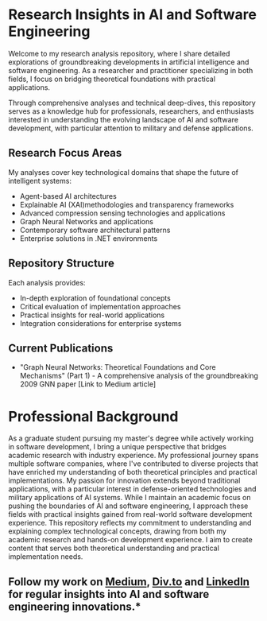 # Research Insights in AI and Software Engineering

Welcome to my research analysis repository, where I share detailed explorations of groundbreaking developments in artificial intelligence and software engineering. As a researcher and practitioner specializing in both fields, I focus on bridging theoretical foundations with practical applications.

Through comprehensive analyses and technical deep-dives, this repository serves as a knowledge hub for professionals, researchers, and enthusiasts interested in understanding the evolving landscape of AI and software development, with particular attention to military and defense applications.

## Research Focus Areas

My analyses cover key technological domains that shape the future of intelligent systems:

- Agent-based AI architectures
- Explainable AI (XAI)methodologies and transparency frameworks
- Advanced compression sensing technologies and applications
- Graph Neural Networks and applications
- Contemporary software architectural patterns
- Enterprise solutions in .NET environments

## Repository Structure

Each analysis provides:
- In-depth exploration of foundational concepts
- Critical evaluation of implementation approaches
- Practical insights for real-world applications
- Integration considerations for enterprise systems

## Current Publications

- "Graph Neural Networks: Theoretical Foundations and Core Mechanisms" (Part 1) - A comprehensive analysis of the groundbreaking 2009 GNN paper [Link to Medium article]


# Professional Background

As a graduate student pursuing my master's degree while actively working in software development, I bring a unique perspective that bridges academic research with industry experience. My professional journey spans multiple software companies, where I've contributed to diverse projects that have enriched my understanding of both theoretical principles and practical implementations.
My passion for innovation extends beyond traditional applications, with a particular interest in defense-oriented technologies and military applications of AI systems. While I maintain an academic focus on pushing the boundaries of AI and software engineering, I approach these fields with practical insights gained from real-world software development experience.
This repository reflects my commitment to understanding and explaining complex technological concepts, drawing from both my academic research and hands-on development experience. I aim to create content that serves both theoretical understanding and practical implementation needs.

 
## Follow my work on [Medium](https://hussein16mahdi.medium.com/), [Div.to](https://dev.to/_hm) and [LinkedIn](https://www.linkedin.com/in/hussein16mahdi/) for regular insights into AI and software engineering innovations.*
 
